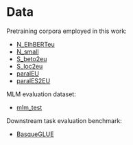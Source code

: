 # Data

Pretraining corpora employed in this work:

* [N_ElhBERTeu](https://storage.googleapis.com/elhuyar/mtbert/data/ElhBERTeu_shu_probi.txt.gz)
* [N_small](https://storage.googleapis.com/elhuyar/mtbert/data/eu_125M.txt.gz)
* [S_beto2eu](https://storage.googleapis.com/elhuyar/mtbert/data/S_beto2eu.txt.gz)
* [S_loc2eu](https://storage.googleapis.com/elhuyar/mtbert/data/S_loc2eu.txt.gz)
* [paralEU](https://storage.googleapis.com/elhuyar/mtbert/data/paral_eu.txt.gz)
* [paralES2EU](https://storage.googleapis.com/elhuyar/mtbert/data/paral_es2eu.txt.gz)

MLM evaluation dataset:
* [mlm_test](https://storage.googleapis.com/elhuyar/mtbert/data/berria_2021.txt.gz)

Downstream task evaluation benchmark:
* [BasqueGLUE](https://huggingface.co/datasets/orai-nlp/basqueGLUE)
